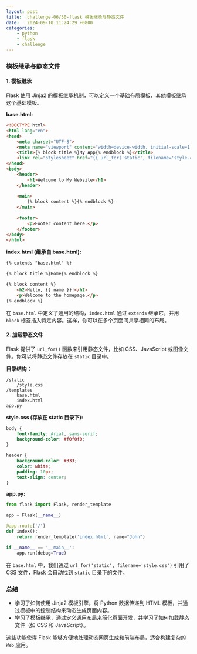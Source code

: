 ```yaml
---
layout: post
title:  challenge-06/30-flask 模板继承与静态文件
date:   2024-09-10 11:24:29 +0800
categories: 
    - python 
    - flask
    - challenge
---
```


### 模板继承与静态文件

#### **1. 模板继承**

Flask 使用 Jinja2 的模板继承机制，可以定义一个基础布局模板，其他模板继承这个基础模板。

**base.html:**
```html
<!DOCTYPE html>
<html lang="en">
<head>
    <meta charset="UTF-8">
    <meta name="viewport" content="width=device-width, initial-scale=1.0">
    <title>{% block title %}My App{% endblock %}</title>
    <link rel="stylesheet" href="{{ url_for('static', filename='style.css') }}">
</head>
<body>
    <header>
        <h1>Welcome to My Website</h1>
    </header>
    
    <main>
        {% block content %}{% endblock %}
    </main>
    
    <footer>
        <p>Footer content here.</p>
    </footer>
</body>
</html>
```

**index.html (继承自 base.html):**
```html
{% extends "base.html" %}

{% block title %}Home{% endblock %}

{% block content %}
    <h2>Hello, {{ name }}!</h2>
    <p>Welcome to the homepage.</p>
{% endblock %}
```

在 `base.html` 中定义了通用的结构，`index.html` 通过 `extends` 继承它，并用 `block` 标签插入特定内容。这样，你可以在多个页面间共享相同的布局。

#### **2. 加载静态文件**

Flask 提供了 `url_for()` 函数来引用静态文件，比如 CSS、JavaScript 或图像文件。你可以将静态文件存放在 `static` 目录中。

**目录结构：**
```
/static
    /style.css
/templates
    base.html
    index.html
app.py
```

**style.css (存放在 static 目录下):**

```css
body {
    font-family: Arial, sans-serif;
    background-color: #f0f0f0;
}

header {
    background-color: #333;
    color: white;
    padding: 10px;
    text-align: center;
}
```

**app.py:**

```python
from flask import Flask, render_template

app = Flask(__name__)

@app.route('/')
def index():
    return render_template('index.html', name="John")

if __name__ == '__main__':
    app.run(debug=True)
```

在 `base.html` 中，我们通过 `url_for('static', filename='style.css')` 引用了 CSS 文件，Flask 会自动找到 `static` 目录下的文件。

### 总结

- 学习了如何使用 Jinja2 模板引擎，将 Python 数据传递到 HTML 模板，并通过模板中的控制结构来动态生成页面内容。
- 学习了模板继承，通过定义通用布局来简化页面开发，并学习了如何加载静态文件（如 CSS 和 JavaScript）。

这些功能使得 Flask 能够方便地处理动态网页生成和前端布局，适合构建复杂的 `Web` 应用。

